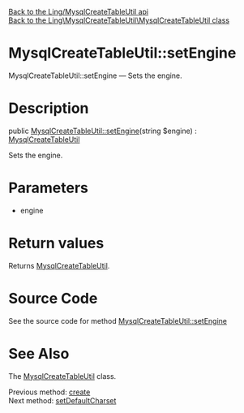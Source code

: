 [Back to the Ling/MysqlCreateTableUtil api](https://github.com/lingtalfi/MysqlCreateTableUtil/blob/master/doc/api/Ling/MysqlCreateTableUtil.md)<br>
[Back to the Ling\MysqlCreateTableUtil\MysqlCreateTableUtil class](https://github.com/lingtalfi/MysqlCreateTableUtil/blob/master/doc/api/Ling/MysqlCreateTableUtil/MysqlCreateTableUtil.md)


MysqlCreateTableUtil::setEngine
================



MysqlCreateTableUtil::setEngine — Sets the engine.




Description
================


public [MysqlCreateTableUtil::setEngine](https://github.com/lingtalfi/MysqlCreateTableUtil/blob/master/doc/api/Ling/MysqlCreateTableUtil/MysqlCreateTableUtil/setEngine.md)(string $engine) : [MysqlCreateTableUtil](https://github.com/lingtalfi/MysqlCreateTableUtil/blob/master/doc/api/Ling/MysqlCreateTableUtil/MysqlCreateTableUtil.md)




Sets the engine.




Parameters
================


- engine

    


Return values
================

Returns [MysqlCreateTableUtil](https://github.com/lingtalfi/MysqlCreateTableUtil/blob/master/doc/api/Ling/MysqlCreateTableUtil/MysqlCreateTableUtil.md).








Source Code
===========
See the source code for method [MysqlCreateTableUtil::setEngine](https://github.com/lingtalfi/MysqlCreateTableUtil/blob/master/MysqlCreateTableUtil.php#L99-L103)


See Also
================

The [MysqlCreateTableUtil](https://github.com/lingtalfi/MysqlCreateTableUtil/blob/master/doc/api/Ling/MysqlCreateTableUtil/MysqlCreateTableUtil.md) class.

Previous method: [create](https://github.com/lingtalfi/MysqlCreateTableUtil/blob/master/doc/api/Ling/MysqlCreateTableUtil/MysqlCreateTableUtil/create.md)<br>Next method: [setDefaultCharset](https://github.com/lingtalfi/MysqlCreateTableUtil/blob/master/doc/api/Ling/MysqlCreateTableUtil/MysqlCreateTableUtil/setDefaultCharset.md)<br>

